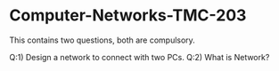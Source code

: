 # Computer-Networks-TMC-203
This contains two questions, both are compulsory.


Q:1) Design a network to connect with two PCs.
Q:2) What is Network?
